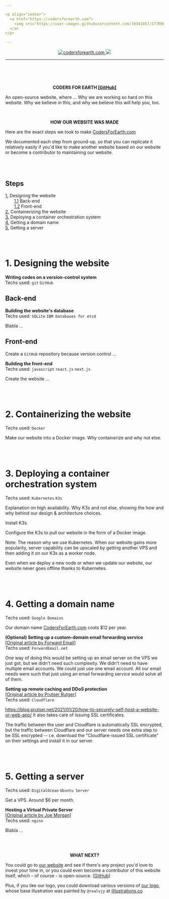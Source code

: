 ```yaml
---

<p align="center">
  <a href="https://codersforearth.com">
    <img src="https://user-images.githubusercontent.com/19341857/177896292-0837342f-120b-430b-a9bf-d4147f86f896.svg" width="350">
  </a>
</p>

---
```


<p align="center">
  <a href="https://github.com/CodersForEarth/codersforearth.com">
    <img alt="codersforearth.com" src="https://img.shields.io/badge/GitHub-codersforearth.com-brightgreen">
  </a>
  <a href="https://github.com/CodersForEarth/codersforearth.com/blob/main/LICENSE">
    <img src="https://badgen.net/github/license/CodersForEarth/codersforearth.com">
  </a>
</p>

---

<br>
<br>
<br>

<p align="center">
  <b>
    CODERS FOR EARTH
    <a href="https://github.com/CodersForEarth/codersforearth.com">
      [GitHub]
    </a>
  </b>
</p>

An open-source website, where ...
Why we are working so hard on
this website. Why we believe in this,
and why we believe this will help you, too.

<br>

<p align="center">
  <b>HOW OUR WEBSITE WAS MADE</b>
</p>

Here are the exact steps we took to
make [CodersForEarth.com](https://codersforearth.com)

We documented each step from ground-up,
so that you can replicate it 
relatively easily if you'd like to
make another website based on our website
or become a contributor to maintaining our website.

<br>
<br>

<!--
By the way, the white space in front of [1.1] and [1.2]
is the unicode em space: (  )
-->
## Steps
[1.](#1-designing-the-website) Designing the website<br>
  [1.1](#back-end) Back-end<br>
  [1.2](#front-end) Front-end<br>
[2.](#2-containerizing-the-website) Containerizing the website<br>
[3.](#3-deploying-a-container-orchestration-system) Deploying a container orchestration system<br>
[4.](#4-getting-a-domain-name) Getting a domain name<br>
[5.](#5-getting-a-server) Getting a server

<br>
<br>

# 1. Designing the website

**Writing codes on a version-control system**<br>
Techs used:
`git`
`GitHub`

## Back-end

**Building the website's database**<br>
Techs used:
`SQLite`
`IBM Databases for etcd`

Blabla ...

## Front-end

Create a `GitHub` repository because
version control ...

**Building the front-end**<br>
Techs used:
`javascript`
`react.js`
`next.js`

Create the website ...

<br>
<br>

# 2. Containerizing the website
Techs used:
`Docker`

Make our website into a Docker image.
Why containerize and why not else.

<!--- Installing docker
https://www.digitalocean.com/community/tutorials/how-to-install-and-use-docker-on-ubuntu-22-04

Using docker compose
https://www.digitalocean.com/community/tutorials/how-to-install-wordpress-with-docker-compose
-->

<br>
<br>

# 3. Deploying a container orchestration system
Techs used:
`Kubernetes`
`K3s`

Explanation on high availability.
Why K3s and not else, showing
the how and why behind 
our design & architecture choices.

Install K3s.

Configure the K3s to pull our website
in the form of a Docker image.

Note: The reason why we use Kubernetes.
When our website gains more popularity,
server capability can be upscaled by
getting another VPS and then adding it
on our K3s as a worker node.

Even when we deploy a new node or when
we update our website, our website never
goes offline thanks to Kubernetes.

<br>
<br>

# 4. Getting a domain name
Techs used:
`Google Domains`

Our domain name [CodersForEarth.com](codersforearth.com)
costs $12 per year.

**(Optional) Setting up a custom-domain email forwarding service**<br>
[[Original article by Forward Email](https://forwardemail.net/en/faq#how-do-i-get-started-and-set-up-email-forwarding)]<br>
Techs used:
`ForwardEmail.net`

One way of doing this would be setting up an
email server on the VPS we just got, but
we didn't need such complexity. We didn't
need to have multiple email accounts.
We could just use one email account.
All our email needs were such that just using an email
forwarding service would solve all of them. 

**Setting up remote caching and DDoS protection**<br>
[[Original article by Prutser Rutger](https://blog.prutser.net/2021/01/20/how-to-securely-self-host-a-website-or-web-app/)]<br>
Techs used:
`Cloudflare`

https://blog.prutser.net/2021/01/20/how-to-securely-self-host-a-website-or-web-app/
It also takes care of issuing SSL certificates.

The traffic between the user and Cloudflare
is automatically SSL encrypted, but the traffic
between Cloudflare and our server needs one
extra step to be SSL encrypted -- i.e.
download the "Cloudflare-issued SSL certificate"
on their settings and install it in our server.

<br>
<br>

# 5. Getting a server
Techs used:
`DigitalOcean`
`Ubuntu Server`

Get a VPS. Around $6 per month.

**Hosting a Virtual Private Server**<br>
[[Original article by Joe Morgan](https://www.digitalocean.com/community/tutorials/how-to-deploy-a-react-application-with-nginx-on-ubuntu-20-04)]<br>
Techs used:
`nginx`

Blabla ...

<br>
<br>

<p align="center">
  <b>WHAT NEXT?</b>
</p>

You could go to 
[our website](https://codersforearth.com)
and see if there's any project
you'd love to invest your time in,
or you could even become a contributor
of this website itself, which - of course - is open-source.
[[GitHub](https://github.com/CodersForEarth/codersforearth.com)]

Plus, if you like our logo,
you could download various versions of
[our logo](https://github.com/CodersForEarth/.github/blob/main/README.md),
whose base illustration was painted by `@realvjy` at
[illlustrations.co](https://illlustrations.co)








